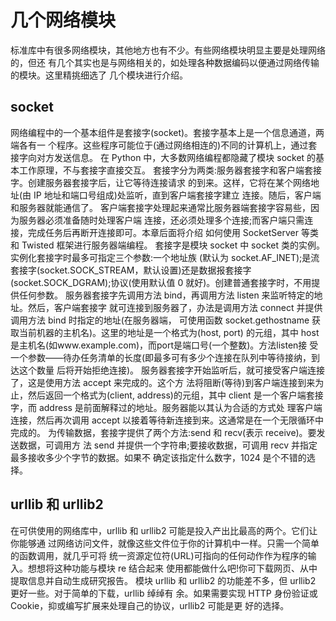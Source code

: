 # 几个网络模块

标准库中有很多网络模块，其他地方也有不少。有些网络模块明显主要是处理网络的，但还 有几个其实也是与网络相关的，如处理各种数据编码以便通过网络传输的模块。这里精挑细选了 几个模块进行介绍。

## socket

网络编程中的一个基本组件是套接字(socket)。套接字基本上是一个信息通道，两端各有一
个程序。这些程序可能位于(通过网络相连的)不同的计算机上，通过套接字向对方发送信息。 在 Python 中，大多数网络编程都隐藏了模块 socket 的基本工作原理，不与套接字直接交互。
套接字分为两类:服务器套接字和客户端套接字。创建服务器套接字后，让它等待连接请求 的到来。这样，它将在某个网络地址(由 IP 地址和端口号组成)处监听，直到客户端套接字建立 连接。随后，客户端和服务器就能通信了。
客户端套接字处理起来通常比服务器端套接字容易些，因为服务器必须准备随时处理客户端 连接，还必须处理多个连接;而客户端只需连接，完成任务后再断开连接即可。本章后面将介绍 如何使用 SocketServer 等类和 Twisted 框架进行服务器端编程。
套接字是模块 socket 中 socket 类的实例。实例化套接字时最多可指定三个参数:一个地址族 (默认为 socket.AF_INET);是流套接字(socket.SOCK_STREAM，默认设置)还是数据报套接字 (socket.SOCK_DGRAM);协议(使用默认值 0 就好)。创建普通套接字时，不用提供任何参数。
服务器套接字先调用方法 bind，再调用方法 listen 来监听特定的地址。然后，客户端套接字 就可连接到服务器了，办法是调用方法 connect 并提供调用方法 bind 时指定的地址(在服务器端， 可使用函数 socket.gethostname 获取当前机器的主机名)。这里的地址是一个格式为(host, port) 的元组，其中 host 是主机名(如www.example.com)，而port是端口号(一个整数)。方法listen接 受一个参数——待办任务清单的长度(即最多可有多少个连接在队列中等待接纳，到达这个数量 后将开始拒绝连接)。
服务器套接字开始监听后，就可接受客户端连接了，这是使用方法 accept 来完成的。这个方 法将阻断(等待)到客户端连接到来为止，然后返回一个格式为(client, address)的元组，其中 client 是一个客户端套接字，而 address 是前面解释过的地址。服务器能以其认为合适的方式处 理客户端连接，然后再次调用 accept 以接着等待新连接到来。这通常是在一个无限循环中完成的。
为传输数据，套接字提供了两个方法:send 和 recv(表示 receive)。要发送数据，可调用方 法 send 并提供一个字符串;要接收数据，可调用 recv 并指定最多接收多少个字节的数据。如果不 确定该指定什么数字，1024 是个不错的选择。

## urllib 和 urllib2

在可供使用的网络库中，urllib 和 urllib2 可能是投入产出比最高的两个。它们让你能够通 过网络访问文件，就像这些文件位于你的计算机中一样。只需一个简单的函数调用，就几乎可将 统一资源定位符(URL)可指向的任何动作作为程序的输入。想想将这种功能与模块 re 结合起来 使用都能做什么吧!你可下载网页、从中提取信息并自动生成研究报告。
模块 urllib 和 urllib2 的功能差不多，但 urllib2 更好一些。对于简单的下载，urllib 绰绰有 余。如果需要实现 HTTP 身份验证或 Cookie，抑或编写扩展来处理自己的协议，urllib2 可能是更 好的选择。

<script>
function run(target) {
    if (window.runner == undefined) {
        alert('在APP版本中才可以运行')
        return
    }

    if (target.innerHTML == '收起') {
        target.innerHTML = '运行'
        target.parentElement.getElementsByTagName('pre').item(0).style.display = 'none'
    } else {
        target.innerHTML = '收起'
        code = target.parentElement.parentElement.getElementsByTagName('code').item(0).innerText
        result = window.runner(code,'python')
        target.parentElement.getElementsByTagName('code').item(0).innerHTML = result
        target.parentElement.getElementsByTagName('pre').item(0).style.display = 'block'
    }
}
</script>
